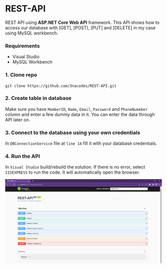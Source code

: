 # REST-API
REST API using **ASP.NET Core Web API** framework. This API shows how to access our database with [GET], [POST], [PUT] and [DELETE] in my case using MySQL workbench. 

### Requirements
- Visual Studio
- MySQL Workbench

### 1. Clone repo
```
git clone https://github.com/3nacodes/REST-API.git
```

### 2. Create table in database
Make sure you have `MemberID`, `Name`, `Email`, `Password` and `PhoneNumeber` column and enter a few dummy data in it. 
You can enter the data through API later on.


### 3. Connect to the database using your own credentials
In `DBConnectionService` file at `line 14` fill it with your database credentials.


### 4. Run the API
In `Visual Studio` build/rebuild the solution. If there is no error, select `IISEXPRESS` to run the code. It will automatically open the browser.

![rest-api](https://github.com/3nacodes/REST-API/blob/main/img/rest-api.PNG)
